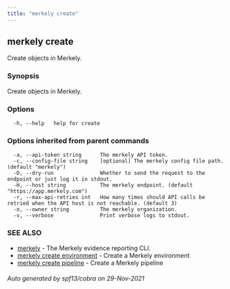 ```yaml
---
title: "merkely create"
---
```


## merkely create

Create objects in Merkely.

### Synopsis

Create objects in Merkely.

### Options

```
  -h, --help   help for create
```

### Options inherited from parent commands

```
  -a, --api-token string      The merkely API token.
  -c, --config-file string    [optional] The merkely config file path. (default "merkely")
  -D, --dry-run               Whether to send the request to the endpoint or just log it in stdout.
  -H, --host string           The merkely endpoint. (default "https://app.merkely.com")
  -r, --max-api-retries int   How many times should API calls be retried when the API host is not reachable. (default 3)
  -o, --owner string          The merkely organization.
  -v, --verbose               Print verbose logs to stdout.
```

### SEE ALSO

* [merkely](/client_reference/merkely/)	 - The Merkely evidence reporting CLI.
* [merkely create environment](/client_reference/merkely_create_environment/)	 - Create a Merkely environment
* [merkely create pipeline](/client_reference/merkely_create_pipeline/)	 - Create a Merkely pipeline

###### Auto generated by spf13/cobra on 29-Nov-2021

